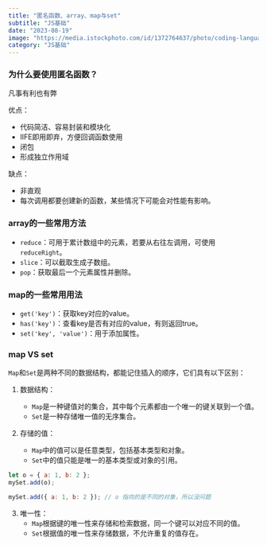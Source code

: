 ```yaml
---
title: "匿名函数、array、map与set"
subtitle: "JS基础"
date: "2023-08-19"
image: "https://media.istockphoto.com/id/1372764637/photo/coding-language-development-icon-on-yellow-background-software-development-concept.jpg?s=1024x1024&w=is&k=20&c=xrd3DmSy6SpYMPwcVtxeWg8TJJvcy8DGU7TxgVcqK2s="
category: "JS基础"
---
```


### 为什么要使用匿名函数？

凡事有利也有弊

优点：

- 代码简洁、容易封装和模块化
- IIFE即用即弃，方便回调函数使用
- 闭包
- 形成独立作用域

缺点：

- 非直观
- 每次调用都要创建新的函数，某些情况下可能会对性能有影响。

### array的一些常用方法

- `reduce`：可用于累计数组中的元素，若要从右往左调用，可使用`reduceRight`。
- `slice`：可以截取生成子数组。
- `pop`：获取最后一个元素属性并删除。

### map的一些常用用法

- `get('key')`：获取key对应的value。
- `has('key')`：查看key是否有对应的value，有则返回true。
- `set('key', 'value')`：用于添加属性。

### map VS set

`Map`和`Set`是两种不同的数据结构，都能记住插入的顺序，它们具有以下区别：

1. 数据结构：
   - `Map`是一种键值对的集合，其中每个元素都由一个唯一的键关联到一个值。
   - `Set`是一种存储唯一值的无序集合。

2. 存储的值：
   - `Map`中的值可以是任意类型，包括基本类型和对象。
   - `Set`中的值只能是唯一的基本类型或对象的引用。

```javascript
let o = { a: 1, b: 2 };
mySet.add(o);

mySet.add({ a: 1, b: 2 }); // o 指向的是不同的对象，所以没问题
```

3. 唯一性：
   - `Map`根据键的唯一性来存储和检索数据，同一个键可以对应不同的值。
   - `Set`根据值的唯一性来存储数据，不允许重复的值存在。
